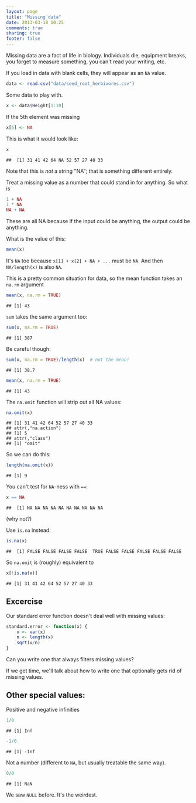 ```yaml
---
layout: page
title: "Missing data"
date: 2013-03-18 10:25
comments: true
sharing: true
footer: false
---
```


Missing data are a fact of life in biology.  Individuals die,
equipment breaks, you forget to measure something, you can't read
your writing, etc.

If you load in data with blank cells, they will appear as an `NA`
value.

```r
data <- read.csv("data/seed_root_herbivores.csv")
```


Some data to play with.

```r
x <- data$Height[1:10]
```


If the 5th element was missing

```r
x[5] <- NA
```


This is what it would look like:

```r
x
```

```
##  [1] 31 41 42 64 NA 52 57 27 40 33
```


Note that this is *not* a string "NA"; that is something different
entirely.

Treat a missing value as a number that could stand in for
anything.  So what is

```r
1 + NA
1 * NA
NA + NA
```


These are all NA because if the input could be anything, the output
could be anything.

What is the value of this:

```r
mean(x)
```


It's `NA` too because `x[1] + x[2] + NA + ...` must be `NA`.  And
then `NA/length(x)` is also `NA`.

This is a pretty common situation for data, so the mean function
takes an `na.rm` argument

```r
mean(x, na.rm = TRUE)
```

```
## [1] 43
```


`sum` takes the same argument too:

```r
sum(x, na.rm = TRUE)
```

```
## [1] 387
```


Be careful though:

```r
sum(x, na.rm = TRUE)/length(x)  # not the mean!
```

```
## [1] 38.7
```

```r
mean(x, na.rm = TRUE)
```

```
## [1] 43
```


The `na.omit` function will strip out all NA values:

```r
na.omit(x)
```

```
## [1] 31 41 42 64 52 57 27 40 33
## attr(,"na.action")
## [1] 5
## attr(,"class")
## [1] "omit"
```

So we can do this:

```r
length(na.omit(x))
```

```
## [1] 9
```


You can't test for `NA`-ness with `==`:

```r
x == NA
```

```
##  [1] NA NA NA NA NA NA NA NA NA NA
```

(why not?)

Use `is.na` instead:

```r
is.na(x)
```

```
##  [1] FALSE FALSE FALSE FALSE  TRUE FALSE FALSE FALSE FALSE FALSE
```


So `na.omit` is (roughly) equivalent to

```r
x[!is.na(x)]
```

```
## [1] 31 41 42 64 52 57 27 40 33
```


## Excercise

Our standard error function doesn't deal well with missing values:

```r
standard.error <- function(x) {
    v <- var(x)
    n <- length(x)
    sqrt(v/n)
}
```


Can you write one that always filters missing values?

If we get time, we'll talk about how to write one that optionally
gets rid of missing values.

## Other special values:

Positive and negative infinities

```r
1/0
```

```
## [1] Inf
```

```r
-1/0
```

```
## [1] -Inf
```


Not a number (different to `NA`, but usually treatable the same
way).

```r
0/0
```

```
## [1] NaN
```


We saw `NULL` before.  It's the weirdest.
